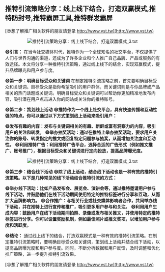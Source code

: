 ## **推特引流策略分享：线上线下结合，打造双赢模式,推特防封号,推特霸屏工具,推特群发霸屏**

[😍想了解推广相关软件的朋友请登录 http://www.vst.tw](http://www.vst.tw)

 <center><img src="https://vst.tw/MP4/tuiguang/png/6.png" alt="推特引流策略分享：线上线下结合，打造双赢模式_3.txt"></center>

**😄引言：**
在当今社交媒体时代，推特作为一个全球知名的社交平台，不仅提供了人们与世界沟通的渠道，还成为了许多企业和个人推广自己品牌、产品或服务的有效途径。本文将分享一种推特引流策略，通过线上线下的结合，实现双赢模式，提升品牌曝光和用户参与度。

**😄第一步：明确目标受众和关键词**
在制定推特引流策略之前，首先要明确目标受众和关键词。目标受众是指你希望吸引的用户群体，而关键词则是与你品牌或产品相关的热门话题或关键词。明确目标受众和关键词可以帮助你更加精准地发布内容，吸引潜在用户点击进入你的网站或关注你的推特账号。

**😄第二步：策划线上活动**
**😄推特作为一个线上社交平台，具有快速传播和互动性强的特点。你可以通过以下方式策划线上活动来吸引用户：**

**😄发布有趣的内容：发布与关键词相关的有趣、新鲜或富有洞察力的内容，吸引用户的关注和转发。**
**😄举办抽奖活动：通过在推特上举办抽奖活动，要求用户关注你的账号、转发指定的推文或回复特定问题参与抽奖，从而增加关注度和互动性。**
**😄利用推特广告：利用推特广告平台，选择合适的广告形式（例如推文推广、账号推广），根据目标受众和关键词进行定向投放，提高品牌曝光度。**

 <center><img src="https://vst.tw/MP4/tuiguang/png/3.png" alt="推特引流策略分享：线上线下结合，打造双赢模式_3.txt"></center>

**😄第三步：结合线下活动**
**😄除了线上活动，结合线下活动也是一种有效的推特引流策略。以下是几种常见的线下活动结合推特引流的方式：**

**😄举办线下活动：比如产品发布会、展览会、演讲会等，通过推特邀请用户参与线下活动，并鼓励他们在线下活动期间使用特定的推特标签进行分享和互动，从而扩大品牌影响力。**
**😄合作推广：与相关行业或社交媒体影响者合作，共同举办线下活动，并在推特上进行宣传和推广，吸引更多用户参与和关注。**
**😄利用用户生成内容：鼓励用户在线下活动期间拍照、录像或发布相关推文，并使用特定的推特标签进行分享。你可以设置奖励机制，例如最佳照片或推文奖项，以增加用户参与度和活跃度。**

**😄结论：**
通过线上线下的结合，打造双赢模式是一种有效的推特引流策略。在制定推特引流策略时，要明确目标受众和关键词，策划线上活动并结合线下活动，以提高品牌曝光度和用户参与度。同时，不断分析数据和用户反馈，及时调整和优化推广策略，进一步提升推特引流效果。

[😍想了解推广相关软件的朋友请登录 http://www.vst.tw](http://www.vst.tw)



